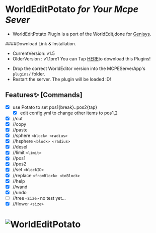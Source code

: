 # WorldEditPotato <em>for Your Mcpe Sever </em>
* WorldEditPotato Plugin is a port of the WorldEdit,done for [Genisys](https://github.com/iTXTech/Genisys).

####Download Link & Installation.
* CurrentVersion: v1.5 
* OlderVersion : v1.1pre1
You can Tap [HERE](https://github.com/Yoyu666/WorldEditPotato/releases)to download this Plugins!
- Drop the correct WorldEditor version into the MCPEServerApp's `plugins/` folder.
- Restart the server. The plugin will be loaded :D!

## Features✨ [Commands]
- [x] use Potato to set pos1{break}..pos2{tap}
   - [x] edit config.yml to change other items to pos1,2
- [x] //cut
- [x] //copy
- [x] //paste
- [x] //sphere `<block> <radius>`
- [x] //hsphere `<block> <radius>`
- [x] //desel
- [x] //limit `<limit>`
- [x] //pos1
- [x] //pos2
- [x] //set `<blockID>`
- [x] //replace `<fromBlock> <toBlock>`
- [x] //help
- [x] //wand
- [x] //undo
- [ ] //tree `<size>` no test yet...
- [x] //flower `<size>`

![WorldEditPotato](http://img10.deviantart.net/af75/i/2014/242/1/9/kawaii_potato_by_hashtagpony-d7xbs1t.png)
=========
